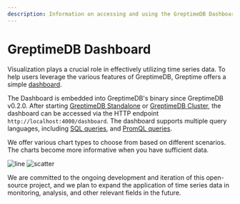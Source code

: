 ```yaml
---
description: Information on accessing and using the GreptimeDB Dashboard for visualizing time series data.
---
```


# GreptimeDB Dashboard

Visualization plays a crucial role in effectively utilizing time series data. To help users leverage the various features of GreptimeDB, Greptime offers a simple [dashboard](https://github.com/GreptimeTeam/dashboard).

The Dashboard is embedded into GreptimeDB's binary since GreptimeDB v0.2.0. After starting [GreptimeDB Standalone](greptimedb-standalone.md) or [GreptimeDB Cluster](greptimedb-cluster.md), the dashboard can be accessed via the HTTP endpoint `http://localhost:4000/dashboard`. The dashboard supports multiple query languages, including [SQL queries](/user-guide/query-data/sql.md), and [PromQL queries](/user-guide/query-data/promql.md).

We offer various chart types to choose from based on different scenarios. The charts become more informative when you have sufficient data.

![line](/dashboard-line.png)
![scatter](/dashboard-scatter.png)

We are committed to the ongoing development and iteration of this open-source project, and we plan to expand the application of time series data in monitoring, analysis, and other relevant fields in the future.
